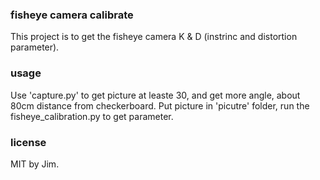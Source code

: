 
### fisheye camera calibrate  
This project is to get the fisheye camera K & D (instrinc and distortion parameter).

### usage  
Use 'capture.py' to get picture at leaste 30, and get more angle, about 80cm distance from checkerboard.
Put picture in 'picutre' folder, run the fisheye_calibration.py to get parameter.

### license  
MIT by Jim.
